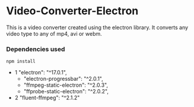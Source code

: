 # Video-Converter-Electron
This is a video converter created using the electron library. It converts any video type to any of mp4, avi or webm.
### Dependencies used
```npm install```

* 1 "electron": "^17.0.1",
    - "electron-progressbar": "^2.0.1",
    - "ffmpeg-static-electron": "^2.0.3",
    - "ffprobe-static-electron": "^2.0.2",
* 2 "fluent-ffmpeg": "^2.1.2"

